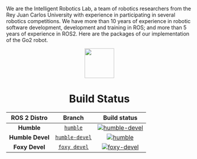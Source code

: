 We are the Intelligent Robotics Lab, a team of robotics researchers from the Rey Juan Carlos University with experience in participating in several robotics competitions. We have more than 10 years of experience in robotic software development, development and training in ROS; and more than 5 years of experience in ROS2. Here are the packages of our implementation of the Go2 robot.
</p>
<p align="center"> 
  <a href="https://x.com/IntellRobotLabs" target="blank"><img src="https://github.com/IntelligentRoboticsLabs/.github/blob/main/x_logo.png" width="80" alt=""/></a>
</p>

<h1 align="center">Build Status</h1>

<div align="center">

| ROS 2 Distro |                             Branch                             |                                                                                                             Build status                                                                                                              | 
| :----------: | :------------------------------------------------------------: | :-----------------------------------------------------------------------------------------------------------------------------------------------------------------------------------------------------------------------------------: |
|  **Humble**  | [`humble`](https://github.com/Unitree-Go2-Robot/go2_robot/tree/humble) | [![humble-devel](https://github.com/Unitree-Go2-Robot/go2_robot/actions/workflows/humble_devel.yaml/badge.svg)](https://github.com/Unitree-Go2-Robot/go2_robot/actions/workflows/humble_devel.yaml) |
| **Humble Devel**  | [`humble-devel`](https://github.com/Unitree-Go2-Robot/go2_robot/tree/humble-devel) | [![humble](https://github.com/Unitree-Go2-Robot/go2_robot/actions/workflows/humble.yaml/badge.svg)](https://github.com/Unitree-Go2-Robot/go2_robot/actions/workflows/humble.yaml) |
|  **Foxy Devel**  | [`foxy devel`](https://github.com/Unitree-Go2-Robot/go2_robot/tree/foxy-devel) | [![foxy-devel](https://github.com/Unitree-Go2-Robot/go2_robot/actions/workflows/foxy_devel.yaml/badge.svg?branch=foxy-devel)](https://github.com/Unitree-Go2-Robot/go2_robot/actions/workflows/foxy_devel.yaml) |

</div>
